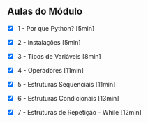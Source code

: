 ## Aulas do Módulo

- [x] 1 - Por que Python? [5min]

- [x] 2 - Instalações [5min]

- [x] 3 - Tipos de Variáveis [8min]

- [x] 4 - Operadores [11min]

- [x] 5 - Estruturas Sequenciais [11min]

- [x] 6 - Estruturas Condicionais [13min]

- [x] 7 - Estruturas de Repetição - While [12min]
